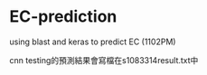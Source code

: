 # EC-prediction
using blast and keras to predict EC (1102PM)

cnn testing的預測結果會寫檔在s1083314result.txt中
